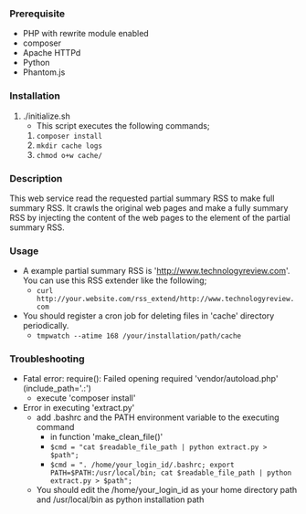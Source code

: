### Prerequisite
* PHP with rewrite module enabled
* composer
* Apache HTTPd
* Python
* Phantom.js

### Installation
1. ./initialize.sh
    * This script executes the following commands;
    1. `composer install`
    1. `mkdir cache logs`
    1. `chmod o+w cache/`

### Description
This web service read the requested partial summary RSS to make full summary RSS. It crawls the original web pages and make a fully summary RSS by injecting the content of the web pages to the <description> element of the partial summary RSS.

### Usage
* A example partial summary RSS is 'http://www.technologyreview.com'. You can use this RSS extender like the following;
    * `curl http://your.website.com/rss_extend/http://www.technologyreview.com`
* You should register a cron job for deleting files in 'cache' directory periodically.
    * `tmpwatch --atime 168 /your/installation/path/cache`

### Troubleshooting
* Fatal error: require(): Failed opening required 'vendor/autoload.php' (include_path='.:')
    * execute 'composer install'
* Error in executing 'extract.py'
  * add .bashrc and the PATH environment variable to the executing command
    * in function 'make_clean_file()'
    * `$cmd = "cat $readable_file_path | python extract.py > $path";`
    * `$cmd = ". /home/your_login_id/.bashrc; export PATH=$PATH:/usr/local/bin; cat $readable_file_path | python extract.py > $path";`
  * You should edit the /home/your_login_id as your home directory path and /usr/local/bin as python installation path


